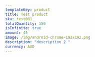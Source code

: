 ```yaml
---
templateKey: product
title: Test product
sku: test001
totalQuantity: 150
isInfinite: true
amount: 45
image: /img/android-chrome-192x192.png
description: "description 2 "
currency: AUD
---
```


